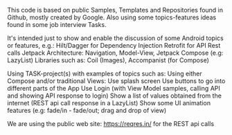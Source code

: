 This code is based on public Samples, Templates and Repositories found in Github,
mostly created by Google. Also using some topics-features ideas found in some job interview Tasks.

It's intended just to show and enable the discussion of some Android topics or features, e.g.:
	Hilt/Dagger for Dependency Injection
	Retrofit for API Rest calls
	Jetpack Architecture: Navigation, Model-View,
	Jetpack Compose (e.g: LazyList)
	Libraries such as: Coil (Images), Accompanist (for Compose)

Using TASK-project(s) with examples of topics such as:
	Using either Compose and/or traditional Views:
		Use splash screen
		Use buttons to go into different parts of the App
		Use Login (with View Model samples, calling API and showing API response to login)
		Show a list of values obtained from the internet (REST api call response in a LazyList)
		Show some UI animation features (e.g: fade/in - fade/out; drag and drop of view)

We are using the public web site: https://reqres.in/ for the REST api calls

